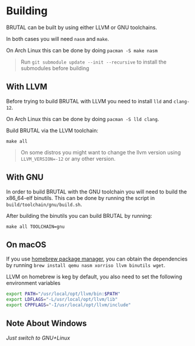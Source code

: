 # Building

BRUTAL can be built by using either LLVM or GNU toolchains.

In both cases you will need `nasm` and `make`.

On Arch Linux this can be done by doing `pacman -S make nasm`

> Run `git submodule update --init --recursive` to install the submodules before building

## With LLVM

Before trying to build BRUTAL with LLVM you need to install `lld` and `clang-12`.

On Arch Linux this can be done by doing `pacman -S lld clang`.

Build BRUTAL via the LLVM toolchain:

`make all`

> On some distros you might want to change the llvm version using `LLVM_VERSION=-12` or any other version.

## With GNU

In order to build BRUTAL with the GNU toolchain you will need to build the x86_64-elf binutils. This can be done by running the script in `build/toolchain/gnu/build.sh`.

After building the binutils you can build BRUTAL by running:

`make all TOOLCHAIN=gnu`

## On macOS

If you use [homebrew package manager](https://brew.sh), you can obtain the dependencies by running `brew install qemu nasm xorriso llvm binutils wget`.

LLVM on homebrew is keg by default, you also need to set the following environment variables

```sh
export PATH="/usr/local/opt/llvm/bin:$PATH"
export LDFLAGS="-L/usr/local/opt/llvm/lib"
export CPPFLAGS="-I/usr/local/opt/llvm/include"
```

## Note About Windows

*Just switch to GNU+Linux*

